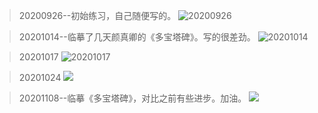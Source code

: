 
>20200926--初始练习，自己随便写的。
![20200926]( http://xy180.gitee.io/pages/mingyue/IMG_20200926_162548.jpg )

>20201014--临摹了几天颜真卿的《多宝塔碑》。写的很差劲。
![20201014]( http://xy180.gitee.io/pages/mingyue/IMG_20201014_222553.jpg )

>20201017
![20201017]( http://xy180.gitee.io/pages/mingyue/IMG_20201017_152320.jpg )

>20201024
![]( http://xy180.gitee.io/pages/mingyue/IMG_20201024_223706.jpg )

>20201108--临摹《多宝塔碑》，对比之前有些进步。加油。
![]( http://xy180.gitee.io/pages/mingyue/IMG_20201108_204444.jpg )